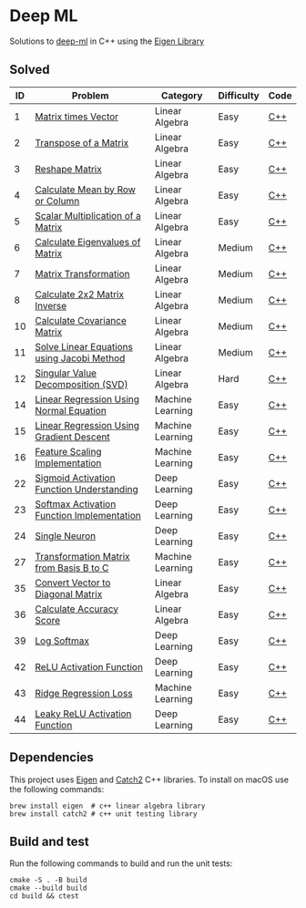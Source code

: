 # Deep ML

Solutions to [deep-ml](https://www.deep-ml.com/) in C++ using the [Eigen Library](https://eigen.tuxfamily.org/)

## Solved

| ID |  Problem | Category | Difficulty | Code |
|----|----------|----------|------------|------|
| 1  | [Matrix times Vector](https://www.deep-ml.com/problem/Matrix%20times%20Vector) | Linear Algebra | Easy | [C++](/easy/matrix_dot_vector.cpp) |
| 2  | [Transpose of a Matrix](https://www.deep-ml.com/problem/Transpose%20of%20a%20Matrix) | Linear Algebra | Easy | [C++](easy/transpose.cpp) |
| 3  | [Reshape Matrix](https://www.deep-ml.com/problem/Reshape%20Matrix) | Linear Algebra | Easy | [C++](easy/reshape.cpp) |
| 4  | [Calculate Mean by Row or Column](https://www.deep-ml.com/problem/Calculate%20Mean%20by%20Row%20or%20Column) | Linear Algebra | Easy | [C++](easy/calculate_matrix_mean.cpp) |
| 5  | [Scalar Multiplication of a Matrix](https://www.deep-ml.com/problem/Scalar%20Multiplication%20of%20a%20Matrix) | Linear Algebra | Easy | [C++](easy/scalar_multiply.cpp) |
| 6  | [Calculate Eigenvalues of Matrix](https://www.deep-ml.com/problem/Calculate%20Eigenvalues%20of%20a%20Matrix) | Linear Algebra | Medium | [C++](medium/calculate_eigenvalues.cpp) |
| 7  | [Matrix Transformation](https://www.deep-ml.com/problem/Matrix%20Transformation) | Linear Algebra | Medium | [C++](medium/matrix_transformation.cpp) |
| 8  | [Calculate 2x2 Matrix Inverse](https://www.deep-ml.com/problem/Calculate%202x2%20Matrix%20Inverse) | Linear Algebra | Medium | [C++]() |
| 10  | [Calculate Covariance Matrix](https://www.deep-ml.com/problem/Calculate%20Covariance%20Matrix) | Linear Algebra | Medium | [C++](medium/calculate_covariance_matrix.cpp) |
| 11  | [Solve Linear Equations using Jacobi Method](https://www.deep-ml.com/problem/Solve%20Linear%20Equations%20using%20Jacobi%20Method) | Linear Algebra | Medium | [C++](medium/jacobi_method.cpp) |
| 12  | [Singular Value Decomposition (SVD)](https://www.deep-ml.com/problem/Singular%20Value%20Decomposition%20(SVD)) | Linear Algebra | Hard | [C++](hard/svd.cpp) |
| 14 | [Linear Regression Using Normal Equation](https://www.deep-ml.com/problem/Linear%20Regression%20Using%20Normal%20Equation) | Machine Learning | Easy | [C++](/easy/linear_regression_using_normal_equation.cpp) |
| 15 | [Linear Regression Using Gradient Descent](https://www.deep-ml.com/problem/Linear%20Regression%20Using%20Gradient%20Descent) | Machine Learning | Easy | [C++](/easy/linear_regression_using_gradient_descent.cpp) |
| 16 | [Feature Scaling Implementation](https://www.deep-ml.com/problem/Feature%20Scaling%20Implementation) | Machine Learning | Easy | [C++](/easy/feature_scaling.cpp) |
| 22 | [Sigmoid Activation Function Understanding](https://www.deep-ml.com/problem/Sigmoid%20Activation%20Function%20Understanding) | Deep Learning | Easy | [C++](/easy/sigmoid.cpp) |
| 23 | [Softmax Activation Function Implementation](https://www.deep-ml.com/problem/Softmax%20Activation%20Function%20Implementation) | Deep Learning | Easy | [C++](/easy/softmax.cpp) |
| 24 | [Single Neuron](https://www.deep-ml.com/problem/Single%20Neuron) | Deep Learning | Easy | [C++](/easy/single_neuron.cpp) |
| 27 | [Transformation Matrix from Basis B to C](https://www.deep-ml.com/problem/Transformation%20Matrix%20from%20Basis%20B%20to%20C) | Machine Learning | Easy | [C++](/easy/transform_basis.cpp) |
| 35 | [Convert Vector to Diagonal Matrix](https://www.deep-ml.com/problem/Convert%20Vector%20to%20Diagonal%20Matrix) | Linear Algebra | Easy | [C++](easy/vector_to_diagongal_matrix.cpp) |
| 36 | [Calculate Accuracy Score](https://www.deep-ml.com/problem/Calculate%20Accuracy%20Score) | Linear Algebra | Easy | [C++](easy/accuracy_score.cpp) |
| 39 | [Log Softmax](https://www.deep-ml.com/problem/Log%20Softmax) | Deep Learning | Easy | [C++](easy/log_softmax.cpp) |
| 42 | [ReLU Activation Function](https://www.deep-ml.com/problem/ReLU%20Activation%20Function) | Deep Learning | Easy | [C++](easy/relu.cpp) |
| 43 | [Ridge Regression Loss](https://www.deep-ml.com/problem/Ridge%20Regression%20Loss) | Machine Learning | Easy | [C++](easy/ridge_loss.cpp) |
| 44 | [Leaky ReLU Activation Function](https://www.deep-ml.com/problem/Leaky%20ReLU) | Deep Learning | Easy | [C++](easy/leaky_relu.cpp) |

## Dependencies

This project uses [Eigen](https://eigen.tuxfamily.org/) and [Catch2](https://github.com/catchorg/Catch2) C++ libraries. To install on macOS use the following commands:

```
brew install eigen  # c++ linear algebra library
brew install catch2 # c++ unit testing library
```

## Build and test

Run the following commands to build and run the unit tests:

```
cmake -S . -B build
cmake --build build
cd build && ctest
```